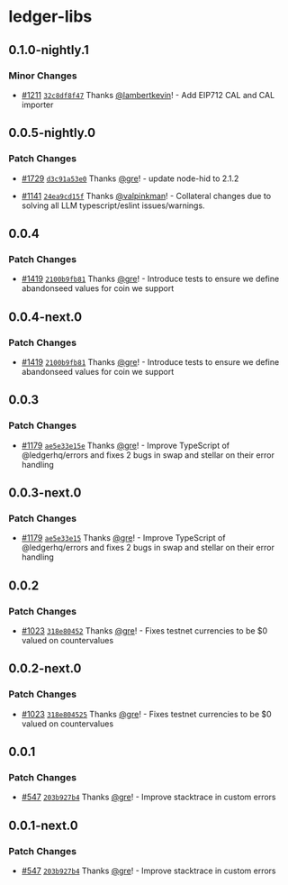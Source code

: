 # ledger-libs

## 0.1.0-nightly.1

### Minor Changes

- [#1211](https://github.com/LedgerHQ/ledger-live/pull/1211) [`32c8df8f47`](https://github.com/LedgerHQ/ledger-live/commit/32c8df8f47644278ee44e9db623af864d57ad61c) Thanks [@lambertkevin](https://github.com/lambertkevin)! - Add EIP712 CAL and CAL importer

## 0.0.5-nightly.0

### Patch Changes

- [#1729](https://github.com/LedgerHQ/ledger-live/pull/1729) [`d3c91a53e0`](https://github.com/LedgerHQ/ledger-live/commit/d3c91a53e06f9f47817e96c452f69e2d9f71d80f) Thanks [@gre](https://github.com/gre)! - update node-hid to 2.1.2

* [#1141](https://github.com/LedgerHQ/ledger-live/pull/1141) [`24ea9cd15f`](https://github.com/LedgerHQ/ledger-live/commit/24ea9cd15f92d5a2c74c4b936bacb89d5d4d36fd) Thanks [@valpinkman](https://github.com/valpinkman)! - Collateral changes due to solving all LLM typescript/eslint issues/warnings.

## 0.0.4

### Patch Changes

- [#1419](https://github.com/LedgerHQ/ledger-live/pull/1419) [`2100b9fb81`](https://github.com/LedgerHQ/ledger-live/commit/2100b9fb81a4fd04f65b96561c0a7d618658843a) Thanks [@gre](https://github.com/gre)! - Introduce tests to ensure we define abandonseed values for coin we support

## 0.0.4-next.0

### Patch Changes

- [#1419](https://github.com/LedgerHQ/ledger-live/pull/1419) [`2100b9fb81`](https://github.com/LedgerHQ/ledger-live/commit/2100b9fb81a4fd04f65b96561c0a7d618658843a) Thanks [@gre](https://github.com/gre)! - Introduce tests to ensure we define abandonseed values for coin we support

## 0.0.3

### Patch Changes

- [#1179](https://github.com/LedgerHQ/ledger-live/pull/1179) [`ae5e33e15e`](https://github.com/LedgerHQ/ledger-live/commit/ae5e33e15e8a107d0ba8a3688a63eda2c0d43ce7) Thanks [@gre](https://github.com/gre)! - Improve TypeScript of @ledgerhq/errors and fixes 2 bugs in swap and stellar on their error handling

## 0.0.3-next.0

### Patch Changes

- [#1179](https://github.com/LedgerHQ/ledger-live/pull/1179) [`ae5e33e15`](https://github.com/LedgerHQ/ledger-live/commit/ae5e33e15e8a107d0ba8a3688a63eda2c0d43ce7) Thanks [@gre](https://github.com/gre)! - Improve TypeScript of @ledgerhq/errors and fixes 2 bugs in swap and stellar on their error handling

## 0.0.2

### Patch Changes

- [#1023](https://github.com/LedgerHQ/ledger-live/pull/1023) [`318e80452`](https://github.com/LedgerHQ/ledger-live/commit/318e80452569a0f91c4363ae50d2664419251dbd) Thanks [@gre](https://github.com/gre)! - Fixes testnet currencies to be \$0 valued on countervalues

## 0.0.2-next.0

### Patch Changes

- [#1023](https://github.com/LedgerHQ/ledger-live/pull/1023) [`318e804525`](https://github.com/LedgerHQ/ledger-live/commit/318e80452569a0f91c4363ae50d2664419251dbd) Thanks [@gre](https://github.com/gre)! - Fixes testnet currencies to be \$0 valued on countervalues

## 0.0.1

### Patch Changes

- [#547](https://github.com/LedgerHQ/ledger-live/pull/547) [`203b927b4`](https://github.com/LedgerHQ/ledger-live/commit/203b927b4e5bca3402c85a88c536d519adb18c5f) Thanks [@gre](https://github.com/gre)! - Improve stacktrace in custom errors

## 0.0.1-next.0

### Patch Changes

- [#547](https://github.com/LedgerHQ/ledger-live/pull/547) [`203b927b4`](https://github.com/LedgerHQ/ledger-live/commit/203b927b4e5bca3402c85a88c536d519adb18c5f) Thanks [@gre](https://github.com/gre)! - Improve stacktrace in custom errors
